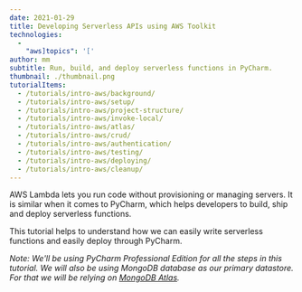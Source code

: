 ```yaml
---
date: 2021-01-29
title: Developing Serverless APIs using AWS Toolkit
technologies:
  - 
    "aws]topics": '['
author: mm
subtitle: Run, build, and deploy serverless functions in PyCharm.
thumbnail: ./thumbnail.png
tutorialItems:
  - /tutorials/intro-aws/background/
  - /tutorials/intro-aws/setup/
  - /tutorials/intro-aws/project-structure/
  - /tutorials/intro-aws/invoke-local/
  - /tutorials/intro-aws/atlas/
  - /tutorials/intro-aws/crud/
  - /tutorials/intro-aws/authentication/
  - /tutorials/intro-aws/testing/
  - /tutorials/intro-aws/deploying/
  - /tutorials/intro-aws/cleanup/
---
```


AWS Lambda lets you run code without provisioning or managing servers. It is similar when it comes to PyCharm, which helps developers to build, ship and deploy serverless functions.

This tutorial helps to understand how we can easily write serverless functions and easily deploy through PyCharm.

*Note: We'll be using PyCharm Professional Edition for all the steps in this tutorial. We will also be using MongoDB database as our primary datastore. For that we will be relying on [MongoDB Atlas](https://www.mongodb.com/cloud/atlas).*


